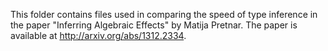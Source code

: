 This folder contains files used in comparing the speed of type inference in the
paper "Inferring Algebraic Effects" by Matija Pretnar.
The paper is available at http://arxiv.org/abs/1312.2334.
